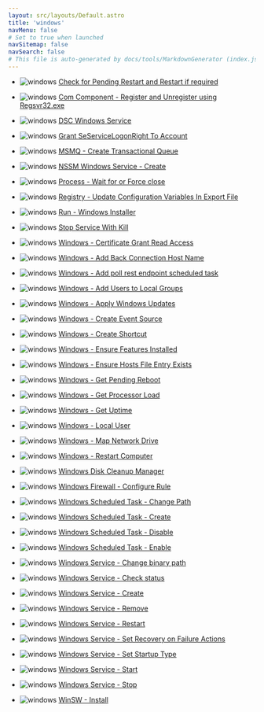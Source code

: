 ```yaml
---
layout: src/layouts/Default.astro
title: 'windows'
navMenu: false
# Set to true when launched
navSitemap: false
navSearch: false
# This file is auto-generated by docs/tools/MarkdownGenerator (index.js)
---
```


<ul>

<li>

![windows](https://i.octopus.com/library/step-templates/windows.png) [Check for Pending Restart and Restart if required](/integrations/windows/check-for-pending-restart-and-restart-if-required)

</li>
        
<li>

![windows](https://i.octopus.com/library/step-templates/windows.png) [Com Component - Register and Unregister using Regsvr32.exe](/integrations/windows/com-component-register-and-unregister-using-regsvr32.exe)

</li>
        
<li>

![windows](https://i.octopus.com/library/step-templates/windows.png) [DSC Windows Service](/integrations/windows/dsc-windows-service)

</li>
        
<li>

![windows](https://i.octopus.com/library/step-templates/windows.png) [Grant SeServiceLogonRight To Account](/integrations/windows/grant-seservicelogonright-to-account)

</li>
        
<li>

![windows](https://i.octopus.com/library/step-templates/windows.png) [MSMQ - Create Transactional Queue](/integrations/windows/msmq-create-transactional-queue)

</li>
        
<li>

![windows](https://i.octopus.com/library/step-templates/windows.png) [NSSM Windows Service - Create](/integrations/windows/nssm-windows-service-create)

</li>
        
<li>

![windows](https://i.octopus.com/library/step-templates/windows.png) [Process - Wait for or Force close](/integrations/windows/process-wait-for-or-force-close)

</li>
        
<li>

![windows](https://i.octopus.com/library/step-templates/windows.png) [Registry - Update Configuration Variables In Export File](/integrations/windows/registry-update-configuration-variables-in-export-file)

</li>
        
<li>

![windows](https://i.octopus.com/library/step-templates/windows.png) [Run - Windows Installer](/integrations/windows/run-windows-installer)

</li>
        
<li>

![windows](https://i.octopus.com/library/step-templates/windows.png) [Stop Service With Kill](/integrations/windows/stop-service-with-kill)

</li>
        
<li>

![windows](https://i.octopus.com/library/step-templates/windows.png) [Windows  - Certificate Grant Read Access](/integrations/windows/windows--certificate-grant-read-access)

</li>
        
<li>

![windows](https://i.octopus.com/library/step-templates/windows.png) [Windows - Add Back Connection Host Name](/integrations/windows/windows-add-back-connection-host-name)

</li>
        
<li>

![windows](https://i.octopus.com/library/step-templates/windows.png) [Windows - Add poll rest endpoint scheduled task](/integrations/windows/windows-add-poll-rest-endpoint-scheduled-task)

</li>
        
<li>

![windows](https://i.octopus.com/library/step-templates/windows.png) [Windows - Add Users to Local Groups](/integrations/windows/windows-add-users-to-local-groups)

</li>
        
<li>

![windows](https://i.octopus.com/library/step-templates/windows.png) [Windows - Apply Windows Updates](/integrations/windows/windows-apply-windows-updates)

</li>
        
<li>

![windows](https://i.octopus.com/library/step-templates/windows.png) [Windows - Create Event Source](/integrations/windows/windows-create-event-source)

</li>
        
<li>

![windows](https://i.octopus.com/library/step-templates/windows.png) [Windows - Create Shortcut](/integrations/windows/windows-create-shortcut)

</li>
        
<li>

![windows](https://i.octopus.com/library/step-templates/windows.png) [Windows - Ensure Features Installed](/integrations/windows/windows-ensure-features-installed)

</li>
        
<li>

![windows](https://i.octopus.com/library/step-templates/windows.png) [Windows - Ensure Hosts File Entry Exists](/integrations/windows/windows-ensure-hosts-file-entry-exists)

</li>
        
<li>

![windows](https://i.octopus.com/library/step-templates/windows.png) [Windows - Get Pending Reboot](/integrations/windows/windows-get-pending-reboot)

</li>
        
<li>

![windows](https://i.octopus.com/library/step-templates/windows.png) [Windows - Get Processor Load](/integrations/windows/windows-get-processor-load)

</li>
        
<li>

![windows](https://i.octopus.com/library/step-templates/windows.png) [Windows - Get Uptime](/integrations/windows/windows-get-uptime)

</li>
        
<li>

![windows](https://i.octopus.com/library/step-templates/windows.png) [Windows - Local User](/integrations/windows/windows-local-user)

</li>
        
<li>

![windows](https://i.octopus.com/library/step-templates/windows.png) [Windows - Map Network Drive](/integrations/windows/windows-map-network-drive)

</li>
        
<li>

![windows](https://i.octopus.com/library/step-templates/windows.png) [Windows - Restart Computer](/integrations/windows/windows-restart-computer)

</li>
        
<li>

![windows](https://i.octopus.com/library/step-templates/windows.png) [Windows Disk Cleanup Manager](/integrations/windows/windows-disk-cleanup-manager)

</li>
        
<li>

![windows](https://i.octopus.com/library/step-templates/windows.png) [Windows Firewall - Configure Rule](/integrations/windows/windows-firewall-configure-rule)

</li>
        
<li>

![windows](https://i.octopus.com/library/step-templates/windows.png) [Windows Scheduled Task - Change Path](/integrations/windows/windows-scheduled-task-change-path)

</li>
        
<li>

![windows](https://i.octopus.com/library/step-templates/windows.png) [Windows Scheduled Task - Create](/integrations/windows/windows-scheduled-task-create)

</li>
        
<li>

![windows](https://i.octopus.com/library/step-templates/windows.png) [Windows Scheduled Task - Disable](/integrations/windows/windows-scheduled-task-disable)

</li>
        
<li>

![windows](https://i.octopus.com/library/step-templates/windows.png) [Windows Scheduled Task - Enable](/integrations/windows/windows-scheduled-task-enable)

</li>
        
<li>

![windows](https://i.octopus.com/library/step-templates/windows.png) [Windows Service - Change binary path](/integrations/windows/windows-service-change-binary-path)

</li>
        
<li>

![windows](https://i.octopus.com/library/step-templates/windows.png) [Windows Service - Check status](/integrations/windows/windows-service-check-status)

</li>
        
<li>

![windows](https://i.octopus.com/library/step-templates/windows.png) [Windows Service - Create](/integrations/windows/windows-service-create)

</li>
        
<li>

![windows](https://i.octopus.com/library/step-templates/windows.png) [Windows Service - Remove](/integrations/windows/windows-service-remove)

</li>
        
<li>

![windows](https://i.octopus.com/library/step-templates/windows.png) [Windows Service - Restart](/integrations/windows/windows-service-restart)

</li>
        
<li>

![windows](https://i.octopus.com/library/step-templates/windows.png) [Windows Service - Set Recovery on Failure Actions](/integrations/windows/windows-service-set-recovery-on-failure-actions)

</li>
        
<li>

![windows](https://i.octopus.com/library/step-templates/windows.png) [Windows Service - Set Startup Type](/integrations/windows/windows-service-set-startup-type)

</li>
        
<li>

![windows](https://i.octopus.com/library/step-templates/windows.png) [Windows Service - Start](/integrations/windows/windows-service-start)

</li>
        
<li>

![windows](https://i.octopus.com/library/step-templates/windows.png) [Windows Service - Stop](/integrations/windows/windows-service-stop)

</li>
        
<li>

![windows](https://i.octopus.com/library/step-templates/windows.png) [WinSW - Install](/integrations/windows/winsw-install)

</li>
        
</ul>

